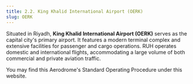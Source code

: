 ```yaml
---
title: 2.2. King Khalid International Airport (OERK)
slug: OERK
---
```

Situated in Riyadh, **King Khalid International Airport (OERK)** serves as the capital city's primary airport. It features a modern terminal complex and extensive facilities for passenger and cargo operations. RUH operates domestic and international flights, accommodating a large volume of both commercial and private aviation traffic.

You may find this Aerodrome's Standard Operating Procedure under this website.